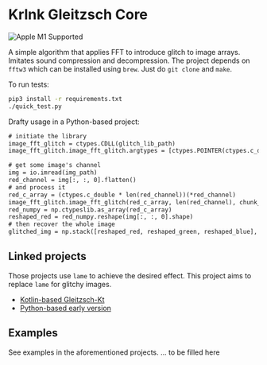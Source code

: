 # Krlnk Gleitzsch Core

![Apple M1 Supported](https://img.shields.io/badge/Apple%20M1-Supported-black.svg)

A simple algorithm that applies FFT to introduce glitch to image arrays.
Imitates sound compression and decompression.
The project depends on `fftw3` which can be installed using `brew`.
Just do `git clone` and `make`.

To run tests:

```bash
pip3 install -r requirements.txt
./quick_test.py
```

Drafty usage in a Python-based project:
```txt
# initiate the library
image_fft_glitch = ctypes.CDLL(glitch_lib_path)
image_fft_glitch.image_fft_glitch.argtypes = [ctypes.POINTER(ctypes.c_double), ctypes.c_int, ctypes.c_int]

# get some image's channel
img = io.imread(img_path)
red_channel = img[:, :, 0].flatten()
# and process it
red_c_array = (ctypes.c_double * len(red_channel))(*red_channel)
image_fft_glitch.image_fft_glitch(red_c_array, len(red_channel), chunk_size)
red_numpy = np.ctypeslib.as_array(red_c_array)
reshaped_red = red_numpy.reshape(img[:, :, 0].shape)
# then recover the whole image
glitched_img = np.stack([reshaped_red, reshaped_green, reshaped_blue], axis=2).astype(np.uint8)
```
## Linked projects

Those projects use `lame` to achieve the desired effect.
This project aims to replace `lame` for glitchy images.

* [Kotlin-based Gleitzsch-Kt](https://github.com/kirilenkobm/Gleitzsch_Kt)
* [Python-based early version](https://github.com/kirilenkobm/gleitzsch_v4)

## Examples

See examples in the aforementioned projects.
... to be filled here
